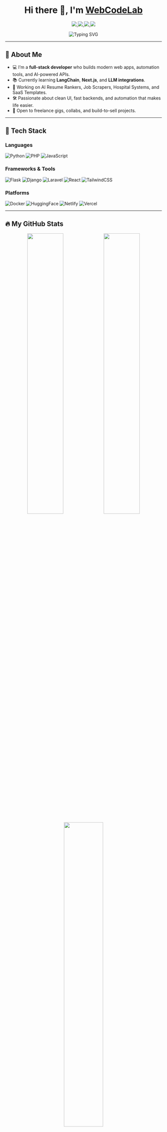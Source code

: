 <h1 align="center">Hi there 👋, I'm <a href="https://yourportfolio.com" target="_blank">WebCodeLab</a></h1>
<p align="center">
  <a href="https://twitter.com/yourhandle" target="_blank">
    <img src="https://img.shields.io/badge/Twitter-1DA1F2?style=for-the-badge&logo=twitter&logoColor=white" />
  </a>
  <a href="https://linkedin.com/in/yourprofile" target="_blank">
    <img src="https://img.shields.io/badge/LinkedIn-0A66C2?style=for-the-badge&logo=linkedin&logoColor=white" />
  </a>
  <a href="https://wa.me/234XXXXXXXXXX" target="_blank">
    <img src="https://img.shields.io/badge/WhatsApp-25D366?style=for-the-badge&logo=whatsapp&logoColor=white" />
  </a>
  <a href="mailto:youremail@example.com">
    <img src="https://img.shields.io/badge/Gmail-D14836?style=for-the-badge&logo=gmail&logoColor=white" />
  </a>
</p>

<p align="center">
  <img src="https://readme-typing-svg.demolab.com?font=Fira+Code&weight=500&size=22&pause=1000&color=36BCF7&center=true&vCenter=true&width=435&lines=Hey+there!+I'm+WebCodeLab;Full-Stack+Web+%26+App+Developer;AI%2BTool+Builder+%7C+Freelancer+%7C+Dev-for-Hire;Loves+clean+code+and+shipping+products" alt="Typing SVG" />
</p>

---

## 💼 About Me

- 💻 I’m a **full-stack developer** who builds modern web apps, automation tools, and AI-powered APIs.
- 📚 Currently learning **LangChain**, **Next.js**, and **LLM integrations**.
- 🔭 Working on AI Resume Rankers, Job Scrapers, Hospital Systems, and SaaS Templates.
- 🛠️ Passionate about clean UI, fast backends, and automation that makes life easier.
- 🤝 Open to freelance gigs, collabs, and build-to-sell projects.

---

## 🧰 Tech Stack

### Languages  
![Python](https://img.shields.io/badge/Python-3776AB?style=flat-square&logo=python&logoColor=white)
![PHP](https://img.shields.io/badge/PHP-777BB4?style=flat-square&logo=php)
![JavaScript](https://img.shields.io/badge/JavaScript-F7DF1E?style=flat-square&logo=javascript&logoColor=black)

### Frameworks & Tools  
![Flask](https://img.shields.io/badge/Flask-black?style=flat-square&logo=flask)
![Django](https://img.shields.io/badge/Django-092E20?style=flat-square&logo=django)
![Laravel](https://img.shields.io/badge/Laravel-F55247?style=flat-square&logo=laravel)
![React](https://img.shields.io/badge/React-20232A?style=flat-square&logo=react)
![TailwindCSS](https://img.shields.io/badge/TailwindCSS-38B2AC?style=flat-square&logo=tailwind-css)

### Platforms  
![Docker](https://img.shields.io/badge/Docker-2496ED?style=flat-square&logo=docker)
![HuggingFace](https://img.shields.io/badge/HuggingFace-FCC624?style=flat-square&logo=huggingface)
![Netlify](https://img.shields.io/badge/Netlify-00C7B7?style=flat-square&logo=netlify)
![Vercel](https://img.shields.io/badge/Vercel-000000?style=flat-square&logo=vercel)

---

## 🔥 My GitHub Stats

<p align="center">
  <img src="https://github-readme-stats.vercel.app/api?username=WebCodeLab&show_icons=true&theme=tokyonight&hide_border=true" width="48%" />
  <img src="https://github-readme-streak-stats.herokuapp.com/?user=WebCodeLab&theme=tokyonight&hide_border=true" width="48%" />
</p>

<p align="center">
  <img src="https://github-readme-stats.vercel.app/api/top-langs/?username=WebCodeLab&layout=compact&theme=tokyonight&hide_border=true" width="50%" />
</p>

---

## 📌 Featured Projects

- **SmartBasket** – E-commerce site with Django + Tailwind + Admin system  
- **AI Resume Ranker** – Flask API using NLP for job-to-resume scoring  
- **Freelance Lead Scraper** – Python scraper across 10+ platforms  
- **Hospital Manager** – Laravel HMS with patient file logic  
- **Jobboard API** – Aggregator for tech jobs via scraping

---

## 📬 Reach Me

- 🔗 [Portfolio](https://webcodelab.pythonanywhere.com/)
- 📧 webcodelabb@gmail.com  
- 💬 [WhatsApp Chat](https://wa.me/2348101106111)  
- 🌍 [Gumroad Shop](https://webcodelab.gumroad.com/l/wcwvg)

---

<p align="center">
  <img src="https://github-profile-trophy.vercel.app/?username=WebCodeLab&theme=darkhub&no-frame=true&row=1" />
</p>

> 🚀 “Code fast. Learn faster. Deliver real value.”
